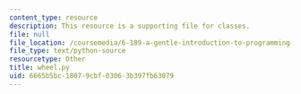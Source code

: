 ```yaml
---
content_type: resource
description: This resource is a supporting file for classes.
file: null
file_location: /coursemedia/6-189-a-gentle-introduction-to-programming-using-python-january-iap-2011/6665b5bc18079cbf03063b397fb63079_wheel.py
file_type: text/python-source
resourcetype: Other
title: wheel.py
uid: 6665b5bc-1807-9cbf-0306-3b397fb63079
---
```

